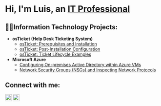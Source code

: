 <h1>Hi, I'm Luis, an <a href="https://linkedin.com/in/Josh">IT Professional</a></h1>

<h2> 👨‍💻Information Technology Projects:</h2>

- <b>osTicket (Help Desk Ticketing System)</b>
  - [osTicket: Prerequisites and Installation](https://github.com/M3ndez02/osticket-prereqs)
  - [osTicket: Post-Installation Configuration](https://github.com/M3ndez02/post-install-config)
  - [osTicket: Ticket Lifecycle Examples](https://github.com/M3ndez02/ticket-lifecycle)
- <b>Microsoft Azure</b>
  - [Configuring On-premises Active Directory within Azure VMs](https://github.com/M3ndez02/configure-ad)
  - [Network Security Groups (NSGs) and Inspecting Network Protocols](https://github.com/M3ndez02/azure-network-protocols)

<h2>Connect with me:</h2>

[<img align="left" alt="Josh | LinkedIn" width="22px" src="https://cdn.jsdelivr.net/npm/simple-icons@v3/icons/linkedin.svg" />][linkedin]
[<img align="left" alt="Josh | Instagram" width="22px" src="https://cdn.jsdelivr.net/npm/simple-icons@v3/icons/instagram.svg" />][instagram]

[instagram]: https://www.instagram.com/M3ndez40
[linkedin]: https://www.linkedin.com/in/luis-mendez-7bb5b1224?utm_source=share&utm_campaign=share_via&utm_content=profile&utm_medium=ios_app
